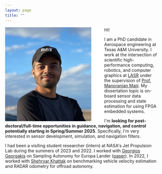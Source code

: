 ```yaml
---
layout: page
title: ""
---
```


<img align="left" width="326" height="310" src="/static/rcb.png" alt="myimg"> 


Hi! 

I am a PhD candidate in Aerospace engineering at Texas A&M University. I work at the intersection of scientific high-performance computing, robotics, and computer graphics at [LASR](https://lasr.tamu.edu/) under the supervision of [Prof. Manoranjan Majji](https://engineering.tamu.edu/aerospace/profiles/majji-manoranjan.html). My dissertation topic is on-board sensor data processing and state estimation for using FPGA embedded systems. 

I'm **looking for post-doctoral/full-time opportunities in guidance, navigation, and control potentially starting in Spring/Summer 2025**. Specifically, I'm very interested in sensor development, simulation, and navigation filters.   

I had been a visiting student researcher (intern) at NASA's Jet Propulsion Lab during the summers of 2023 and 2022. I worked with [Georgios Georgakis](https://ggeorgak11.github.io/) on Sampling Autonomy for Europa Lander ([paper](https://arxiv.org/abs/2401.12414)). In 2022, I worked with [Shehryar Khattak](https://www-robotics.jpl.nasa.gov/who-we-are/people/shehryar-khattak/) on benchmarking vehicle velocity estimation and RADAR odometry for offroad autonomy.   

<!--In 2021, I received my Masters degree at TAMU with the LASR and Tensegrity Systems labs under the supervision of Profs. Manoranjan Majji and Robert Skelton.--> 
